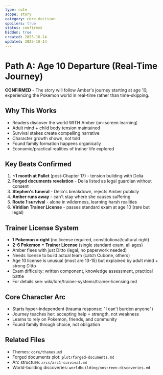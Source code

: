 ```yaml
---
type: note
scope: story
category: core-decision
spoilers: true
status: confirmed
hidden: true
created: 2025-10-14
updated: 2025-10-14
---
```


# Path A: Age 10 Departure (Real-Time Journey)

**CONFIRMED** - The story will follow Amber's journey starting at age 10, experiencing the Pokemon world in real-time rather than time-skipping.

## Why This Works

- Readers discover the world WITH Amber (on-screen learning)
- Adult mind + child body tension maintained
- Survival stakes create compelling narrative
- Character growth shown, not told
- Found family formation happens organically
- Economic/practical realities of trainer life explored

## Key Beats Confirmed

1. **~1 month at Pallet** (post-Chapter 17) - tension building with Delia
2. **Forged documents revelation** - Delia listed as legal guardian without consent
3. **Stephen's funeral** - Delia's breakdown, rejects Amber publicly
4. **Amber runs away** - can't stay where she causes suffering
5. **Route 1 survival** - alone in wilderness, learning harsh realities
6. **Viridian Trainer License** - passes standard exam at age 10 (rare but legal)

## Trainer License System

- **1 Pokemon = right** (no license required, constitutional/cultural right)
- **2-6 Pokemon = Trainer License** (single standard exam, all ages)
- Amber flees with just Ditto (legal, no paperwork needed)
- Needs license to build actual team (catch Cubone, others)
- Age 10 license is unusual (most are 13-15) but explained by adult mind + strong Ditto
- Exam difficulty: written component, knowledge assessment, practical battle
- For details see: wiki/lore/trainer-systems/trainer-licensing.md

## Core Character Arc

- Starts hyper-independent (trauma response: "I can't burden anyone")
- Journey teaches her: accepting help = strength, not weakness
- Learns to rely on Pokemon, friends, and community
- Found family through choice, not obligation

## Related Files

- Themes: `core/themes.md`
- Forged documents plot: `plot/forged-documents.md`
- Arc structure: `arcs/arc1-survival.md`
- World-building discoveries: `worldbuilding/onscreen-discoveries.md`
